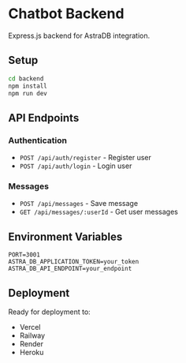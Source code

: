 # Chatbot Backend

Express.js backend for AstraDB integration.

## Setup

```bash
cd backend
npm install
npm run dev
```

## API Endpoints

### Authentication
- `POST /api/auth/register` - Register user
- `POST /api/auth/login` - Login user

### Messages  
- `POST /api/messages` - Save message
- `GET /api/messages/:userId` - Get user messages

## Environment Variables

```
PORT=3001
ASTRA_DB_APPLICATION_TOKEN=your_token
ASTRA_DB_API_ENDPOINT=your_endpoint
```

## Deployment

Ready for deployment to:
- Vercel
- Railway
- Render
- Heroku